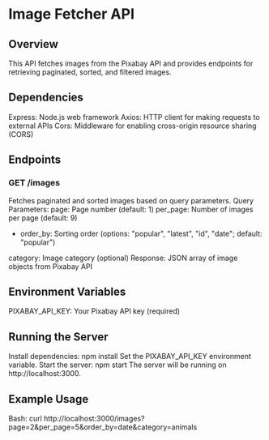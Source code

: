 # Image Fetcher API

## Overview

This API fetches images from the Pixabay API and provides endpoints for retrieving paginated, sorted, and filtered images.

## Dependencies

Express: Node.js web framework
Axios: HTTP client for making requests to external APIs
Cors: Middleware for enabling cross-origin resource sharing (CORS)

## Endpoints

### GET /images

Fetches paginated and sorted images based on query parameters.
Query Parameters:
page: Page number (default: 1)
per_page: Number of images per page (default: 9)

- order_by: Sorting order (options: "popular", "latest", "id", "date"; default: "popular") <!-- The sorting options include "popular" and "latest". Apologies for the oversight in not including sorting by "id" and "date". -->

category: Image category (optional)
Response: JSON array of image objects from Pixabay API

## Environment Variables

PIXABAY_API_KEY: Your Pixabay API key (required)

## Running the Server

Install dependencies: npm install
Set the PIXABAY_API_KEY environment variable.
Start the server: npm start
The server will be running on http://localhost:3000.

## Example Usage

Bash:
curl http://localhost:3000/images?page=2&per_page=5&order_by=date&category=animals
